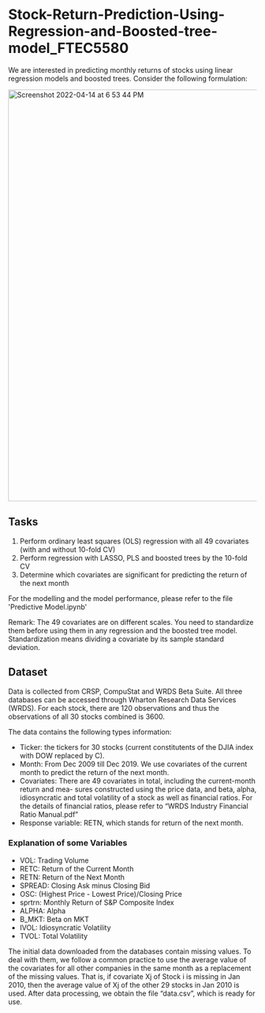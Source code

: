 # Stock-Return-Prediction-Using-Regression-and-Boosted-tree-model_FTEC5580

We are interested in predicting monthly returns of stocks using linear regression models and boosted trees. Consider the following formulation:

<img width="833" alt="Screenshot 2022-04-14 at 6 53 44 PM" src="https://user-images.githubusercontent.com/30870497/163377335-3ae24d33-7e1b-4f33-9f96-049e1e5e86f8.png">

## Tasks
1. Perform ordinary least squares (OLS) regression with all 49 covariates (with and without 10-fold CV)
2. Perform regression with LASSO, PLS and boosted trees by the 10-fold CV
3. Determine which covariates are significant for predicting the return of the next month

For the modelling and the model performance, please refer to the file 'Predictive Model.ipynb'

Remark: The 49 covariates are on different scales. You need to standardize them before using them in any regression and the boosted tree model. Standardization means dividing a covariate by its sample standard deviation.

## Dataset
Data is collected from CRSP, CompuStat and WRDS Beta Suite. All three databases can be accessed through Wharton Research Data Services (WRDS). For each stock, there are 120 observations and thus the observations of all 30 stocks combined is 3600.

The data contains the following types information:
- Ticker: the tickers for 30 stocks (current constitutents of the DJIA index with DOW replaced by C).
- Month: From Dec 2009 till Dec 2019. We use covariates of the current month to predict the return of the next month.
- Covariates: There are 49 covariates in total, including the current-month return and mea- sures constructed using the price data, and beta, alpha, idiosyncratic and total volatility of a stock as well as financial ratios. For the details of financial ratios, please refer to “WRDS Industry Financial Ratio Manual.pdf”
- Response variable: RETN, which stands for return of the next month.

### Explanation of some Variables
- VOL: Trading Volume
- RETC: Return of the Current Month
- RETN: Return of the Next Month
- SPREAD: Closing Ask minus Closing Bid
- OSC: (Highest Price - Lowest Price)/Closing Price
- sprtrn: Monthly Return of S&P Composite Index
- ALPHA: Alpha
- B_MKT: Beta on MKT
- IVOL: Idiosyncratic Volatility
- TVOL: Total Volatility

The initial data downloaded from the databases contain missing values. To deal with them, we follow a common practice to use the average value of the covariates for all other companies in the same month as a replacement of the missing values. That is, if covariate Xj of Stock i is missing in Jan 2010, then the average value of Xj of the other 29 stocks in Jan 2010 is used. After data processing, we obtain the file “data.csv”, which is ready for use.
